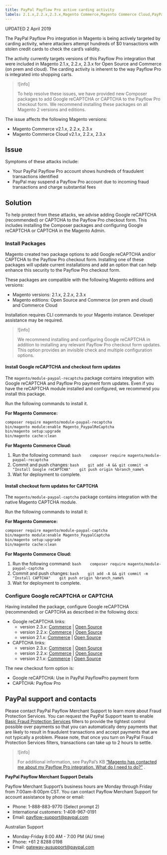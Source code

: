 ```yaml
---
title: PayPal Payflow Pro active carding activity
labels: 2.1.x,2.2.x,2.3.x,Magento Commerce,Magento Commerce Cloud,PayPal,carding,payflow,troubleshooting
---
```


UPDATED 2 April 2019

The PayPal Payflow Pro integration in Magento is being actively targeted by carding activity, where attackers attempt hundreds of $0 transactions with stolen credit cards to check the card’s validity.

The activity currently targets versions of this Payflow Pro integration that were included in Magento 2.1.x, 2.2.x, 2.3.x for Open Source and Commerce (on prem and cloud). The carding activity is inherent to the way Payflow Pro is integrated into shopping carts.

>![info]
>
>To help resolve these issues, we have provided new Composer packages to add Google reCAPTCHA or CAPTCHA to the Payflow Pro checkout form. We recommend installing these packages on all Magento 2 versions and editions.

The issue affects the following Magento versions:

* Magento Commerce v2.1.x, 2.2.x, 2.3.x
* Magento Commerce Cloud v2.1.x, 2.2.x, 2.3.x

## Issue

Symptoms of these attacks include:

* Your PayPal Payflow Pro account shows hundreds of fraudulent transactions identified
* PayPal may suspend a Payflow Pro account due to incoming fraud transactions and charge substantial fees

## Solution

To help protect from these attacks, we advise adding Google reCAPTCHA (recommended) or CAPTCHA to the Payflow Pro checkout form. This includes installing the Composer packages and configuring Google reCAPTCHA or CAPTCHA in the Magento Admin.

### Install Packages

Magento created two package options to add Google reCAPTCHA and/or CAPTCHA to the Payflow Pro checkout form. Installing one of these packages will update current installations and add an option that can help enhance this security to the Payflow Pro checkout form.

These packages are compatible with the following Magento editions and versions:

* Magento versions: 2.1.x, 2.2.x, 2.3.x
* Magento editions: Open Source and Commerce (on prem and cloud) and Commerce Cloud

Installation requires CLI commands to your Magento instance. Developer assistance may be required.

>![info]
>
>We recommend installing and configuring Google reCAPTCHA in addition to installing any relevant Payflow Pro checkout form updates. This option provides an invisible check and multiple configuration options.

#### Install Google reCAPTCHA and checkout form updates

The `magento/module-paypal-recaptcha` package contains integration with Google reCAPTCHA and Payflow Pro payment form updates. Even if you have the reCAPTCHA module installed and configured, we recommend you install this package.

Run the following commands to install it.

 **For Magento Commerce:**

```bash
composer require magento/module-paypal-recaptcha
bin/magento module:enable Magento_PaypalReCaptcha
bin/magento setup:upgrade
bin/magento cache:clean
```

 **For Magento Commerce Cloud:**

1. Run the following command:    ```bash    composer require magento/module-paypal-recaptcha    ```    
1. Commit and push changes:    ```bash    git add -A && git commit -m "Install Google reCAPTCHA"    git push origin %branch_name%    ```    
1. Wait for deployment to complete.

#### Install checkout form updates for CAPTCHA

The `magento/module-paypal-captcha` package contains integration with the native Magento CAPTCHA module.

Run the following commands to install it:

 **For Magento Commerce:**

```bash
composer require magento/module-paypal-captcha
bin/magento module:enable Magento_PaypalCaptcha
bin/magento setup:upgrade
bin/magento cache:clean
```

 **For Magento Commerce Cloud:**

1. Run the following command:    ```bash    composer require magento/module-paypal-captcha    ```    
1. Commit and push changes:    ```bash    git add -A && git commit -m "Install CAPTCHA"    git push origin %branch_name%    ```    
1. Wait for deployment to complete.

### Configure Google reCAPTCHA or CAPTCHA

Having installed the package, configure Google reCAPTCHA (recommended) or CAPTCHA as described in the following docs:

* Google reCAPTCHA links:
    * version 2.3.x: [Commerce](https://docs.magento.com/m2/ee/user_guide/stores/security-google-recaptcha.html) | [Open Source](https://docs.magento.com/m2/ce/user_guide/stores/security-google-recaptcha.html)
    * version 2.2.x: [Commerce](https://docs.magento.com/m2/2.2/ee/user_guide/stores/security-google-recaptcha.html) | [Open Source](https://docs.magento.com/m2/2.2/ce/user_guide/stores/security-google-recaptcha.html)
    * version 2.1.x: [Commerce](https://docs.magento.com/m2/2.1/ee/user_guide/stores/security-google-recaptcha.html) | [Open Source](https://docs.magento.com/m2/2.1/ce/user_guide/stores/security-google-recaptcha.html)
* CAPTCHA links:
    * version 2.3.x: [Commerce](https://docs.magento.com/m2/ee/user_guide/stores/security-captcha.html) | [Open Source](https://docs.magento.com/m2/ce/user_guide/stores/security-captcha.html)
    * version 2.2.x: [Commerce](https://docs.magento.com/m2/2.2/ee/user_guide/stores/security-captcha.html) | [Open Source](https://docs.magento.com/m2/2.2/ce/user_guide/stores/security-captcha.html)
    * version 2.1.x: [Commerce](https://docs.magento.com/m2/2.1/ee/user_guide/stores/security-captcha.html) | [Open Source](https://docs.magento.com/m2/2.1/ce/user_guide/stores/security-captcha.html)

The new checkout form option is:

* Google reCAPTCHA: Use in PayPal PayflowPro payment form
* CAPTCHA: Payflow Pro

## PayPal support and contacts

Please contact PayPal Payflow Merchant Support to learn more about Fraud Protection Services. You can request the PayPal Support team to enable [Basic Fraud Protection Services](https://developer.paypal.com/docs/classic/payflow/fraud-protection/#how-fraud-protection-services-protect-you) filters to provide the tightest control possible over payments so that you can automatically deny payments that are likely to result in fraudulent transactions and accept payments that are not typically a problem. Please note, that once you turn on PayPal Fraud Protection Services filters, transactions can take up to 2 hours to settle.

>![info]
>
>For additional information, see PayPal’s KB [“Magento has contacted me about my Payflow Pro integration. What do I need to do?”](https://www.paypal.com/us/smarthelp/article/ts2242) .

 **PayPal Payflow Merchant Support Details**

Payflow Merchant Support’s business hours are Monday through Friday from 7:00am-8:00pm CST. You can contact Payflow Merchant Support for account assistance by phone or email:

* Phone: 1-888-883-9770 (Select prompt 2)
* International customers: 1-408-967-0191
* Email: [payflow-support@paypal.com](mailto:payflow-support@paypal.com)

Australian Support

* Monday-Friday 8:00 AM - 7:00 PM (AU time)
* Phone: +61 2 8288 0198
* Email: [gateway-ausupport@paypal.com](mailto:gateway-ausupport@paypal.com)
